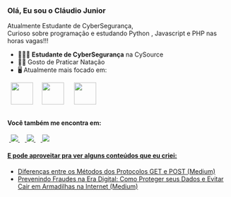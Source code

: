 ###  Olá, Eu sou o Cláudio Junior

Atualmente Estudante de CyberSegurança,  
Curioso sobre programação e estudando Python , Javascript e PHP nas horas vagas!!!

- 👨🏻‍💻 **Estudante de CyberSegurança** na CySource
- 🏊‍♀️ Gosto de Praticar Natação
- 🖥️ Atualmente mais focado em:
<div style="display: inline">
  &nbsp;&nbsp;<img width='50' height='50' src="https://cdn.jsdelivr.net/gh/devicons/devicon/icons/python/python-original.svg" />&nbsp;&nbsp;
  &nbsp;&nbsp;<img width='50' height='50' src="https://cdn.jsdelivr.net/gh/devicons/devicon@latest/icons/javascript/javascript-original.svg" />&nbsp;&nbsp;&nbsp;
  &nbsp;&nbsp;<img width='50' height='50' src="https://cdn.jsdelivr.net/gh/devicons/devicon@latest/icons/php/php-original.svg" />
          &nbsp;&nbsp;
</div> 

##



#### Você também me encontra em:
&nbsp;<a href="https://www.linkedin.com/in/claudiocesarpratesjuniorpcdadm/">
  <img src="https://img.shields.io/badge/linkedin-%230077B5.svg?style=for-the-badge&logo=linkedin&logoColor=white">
</a>&nbsp;
&nbsp;<a href="https://llucaslleall.medium.com/">
  <img src="https://img.shields.io/badge/Medium-12100E?style=for-the-badge&logo=medium&logoColor=white">
</a>&nbsp;
&nbsp;<a href="https://www.instagram.com/_llucaslleall/">
  <img src="https://img.shields.io/badge/Instagram-%23E4405F.svg?style=for-the-badge&logo=Instagram&logoColor=white">


#### E pode aproveitar pra ver alguns conteúdos que eu criei:
- <a href="https://github.com/lucaslealx/HousePrices/tree/main#readme">
    Diferenças entre os Métodos dos Protocolos GET e POST (Medium)
  </a>
  

- <a href="https://llucaslleall.medium.com/5-dicas-que-eu-gostaria-de-ter-escutado-quando-comecei-em-ci%C3%AAncia-de-dados-721735cd83c2">
    Prevenindo Fraudes na Era Digital: Como Proteger seus Dados e Evitar Cair em Armadilhas na Internet (Medium)
  </a>

<!---
Prates-Junior/Prates-Junior is a ✨ special ✨ repository because its `README.md` (this file) appears on your GitHub profile.
You can click the Preview link to take a look at your changes.
--->
